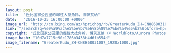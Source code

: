 ```yaml
---
layout: post
title:  "丘比国家公园里的雌性大捻角羚，博茨瓦纳"
date:   "2016-10-25 16:00:00 +0800"
image_url: "http://cn.bing.com/az/hprichbg/rb/GreaterKudu_ZH-CN8868031087_1920x1080.jpg"
link: "/search?q=%e9%a9%ac%e5%be%b7%e6%8b%89%e7%be%a4%e5%b2%9b&form=hpcapt&mkt=zh-cn"
copyright: "丘比国家公园里的雌性大捻角羚，博茨瓦纳 (© WorldFoto/Aurora Photos)"
image_hash: "10d7a7715c90c1786b3438b4d6fb554d"
image_filename: "GreaterKudu_ZH-CN8868031087_1920x1080.jpg"
---
```

